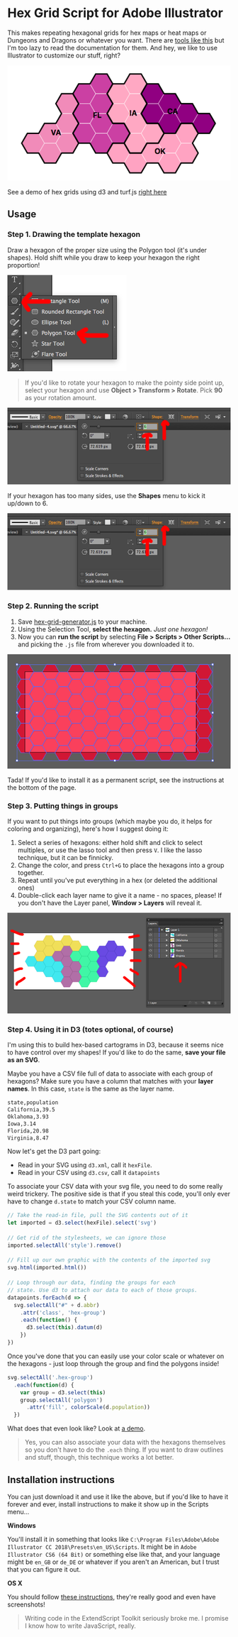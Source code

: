 # Hex Grid Script for Adobe Illustrator

This makes repeating hexagonal grids for hex maps or heat maps or Dungeons and Dragons or whatever you want. There are [tools like this](https://pitchinteractiveinc.github.io/tilegrams/) but I'm too lazy to read the documentation for them. And hey, we like to use Illustrator to customize our stuff, right?

![](screenshots/demo.png)

See a demo of hex grids using d3 and turf.js [right here](http://jsoma.github.io/hexagon-grids-for-adobe-illustrator/)

## Usage

### Step 1. Drawing the template hexagon

Draw a hexagon of the proper size using the Polygon tool (it's under shapes). Hold shift while you draw to keep your hexagon the right proportion!

![](screenshots/polygon-tool.png)

> If you'd like to rotate your hexagon to make the pointy side point up, select your hexagon and use **Object > Transform > Rotate**. Pick **90** as your rotation amount.

![](screenshots/six-sides.png)

If your hexagon has too many sides, use the **Shapes** menu to kick it up/down to 6.

![](screenshots/six-sides.png)

### Step 2. Running the script

1. Save [hex-grid-generator.js](https://github.com/jsoma/hexagon-grids-for-adobe-illustrator/raw/master/hex-grid-generator.js) to your machine.
2. Using the Selection Tool, **select the hexagon.** *Just one hexagon!*
3. Now you can **run the script** by selecting **File > Scripts > Other Scripts...** and picking the `.js` file from wherever you downloaded it to.

![](screenshots/hex-grid-complete.png)

Tada! If you'd like to install it as a permanent script, see the instructions at the bottom of the page.

### Step 3. Putting things in groups

If you want to put things into groups (which maybe you do, it helps for coloring and organizing), here's how I suggest doing it:

1. Select a series of hexagons: either hold shift and click to select multiples, or use the lasso tool and then press `V`. I like the lasso technique, but it can be finnicky.
2. Change the color, and press `Ctrl+G` to place the hexagons into a group together.
3. Repeat until you've put everything in a hex (or deleted the additional ones)
4. Double-click each layer name to give it a name - no spaces, please! If you don't have the Layer panel, **Window > Layers** will reveal it.

![](screenshots/layered.png)

### Step 4. Using it in D3 (totes optional, of course)

I'm using this to build hex-based cartograms in D3, because it seems nice to have control over my shapes! If you'd like to do the same, **save your file as an SVG**.

Maybe you have a CSV file full of data to associate with each group of hexagons? Make sure you have a column that matches with your **layer names**. In this case, `state` is the same as the layer name.

```
state,population
California,39.5
Oklahoma,3.93
Iowa,3.14
Florida,20.98
Virginia,8.47
```

Now let's get the D3 part going:

* Read in your SVG using `d3.xml`, call it `hexFile`.
* Read in your CSV using `d3.csv`, call it `datapoints`

To associate your CSV data with your svg file, you need to do some really weird trickery. The positive side is that if you steal this code, you'll only ever have to change `d.state` to match your CSV column name.

```js
// Take the read-in file, pull the SVG contents out of it
let imported = d3.select(hexFile).select('svg')

// Get rid of the stylesheets, we can ignore those
imported.selectAll('style').remove()

// Fill up our own graphic with the contents of the imported svg
svg.html(imported.html())

// Loop through our data, finding the groups for each
// state. Use d3 to attach our data to each of those groups.
datapoints.forEach(d => {
  svg.selectAll("#" + d.abbr)
    .attr('class', 'hex-group')
    .each(function() {
      d3.select(this).datum(d)
    })
})
```

Once you've done that you can easily use your color scale or whatever on the hexagons - just loop through the group and find the polygons inside!

```js
svg.selectAll('.hex-group')
  .each(function(d) {
    var group = d3.select(this)
    group.selectAll('polygon')
      .attr('fill', colorScale(d.population))
  })
```

What does that even look like? Look at [a demo](http://jsoma.github.io/hex-grids-for-adobe-illustrator).

> Yes, you can also associate your data with the hexagons themselves so you don't have to do the `.each` thing. If you want to draw outlines and stuff, though, this technique works a lot better.

## Installation instructions

You can just download it and use it like the above, but if you'd like to have it forever and ever, install instructions to make it show up in the Scripts menu...

**Windows**

You'll install it in something that looks like `C:\Program Files\Adobe\Adobe Illustrator CC 2018\Presets\en_US\Scripts`. It might be in `Adobe Illustrator CS6 (64 Bit)` or something else like that, and your language might be `en_GB` or `de_DE` or whatever if you aren't an American, but I trust that you can figure it out.

**OS X**

You should follow [these instructions](https://xinrongding.wordpress.com/2015/12/21/illustrator-cc-install-scripts-on-mac-os/), they're really good and even have screenshots!

> Writing code in the ExtendScript Toolkit seriously broke me. I promise I know how to write JavaScript, really.